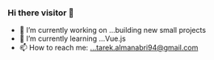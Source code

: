 ### Hi there visitor 👋

- 🔭 I’m currently working on ...building new small projects
- 🌱 I’m currently learning ...Vue.js
- 📫 How to reach me: ...tarek.almanabri94@gmail.com


